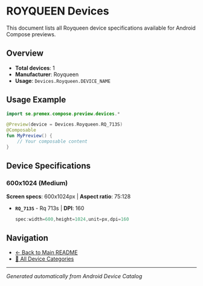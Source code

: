 # ROYQUEEN Devices

This document lists all Royqueen device specifications available for Android Compose previews.

## Overview

- **Total devices**: 1
- **Manufacturer**: Royqueen
- **Usage**: `Devices.Royqueen.DEVICE_NAME`

## Usage Example

```kotlin
import se.premex.compose.preview.devices.*

@Preview(device = Devices.Royqueen.RQ_713S)
@Composable
fun MyPreview() {
    // Your composable content
}
```

## Device Specifications

### 600x1024 (Medium)

**Screen specs**: 600x1024px | **Aspect ratio**: 75:128

- **`RQ_713S`** - Rq 713s | **DPI**: 160
  ```kotlin
  spec:width=600,height=1024,unit=px,dpi=160
  ```

## Navigation

- [← Back to Main README](../../README.md)
- [📱 All Device Categories](../README.md)

---
*Generated automatically from Android Device Catalog*
